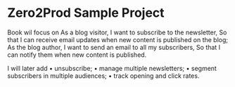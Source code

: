 # Zero2Prod Sample Project

Book wil focus on
As a blog visitor,
  I want to subscribe to the newsletter,
  So that I can receive email updates when new content is published on the blog;
As the blog author,
  I want to send an email to all my subscribers,
  So that I can notify them when new content is published.

I will later add
• unsubscribe;
• manage multiple newsletters;
• segment subscribers in multiple audiences;
• track opening and click rates.
